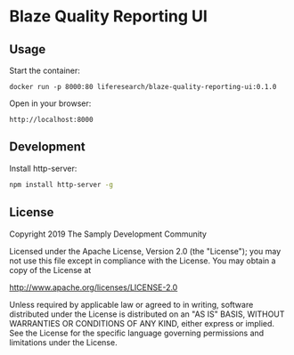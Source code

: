 # Blaze Quality Reporting UI

## Usage

Start the container:
```
docker run -p 8000:80 liferesearch/blaze-quality-reporting-ui:0.1.0
```

Open in your browser:
```
http://localhost:8000
```

## Development

Install http-server:

```bash
npm install http-server -g
```

## License

Copyright 2019 The Samply Development Community

Licensed under the Apache License, Version 2.0 (the "License"); you may not use this file except in compliance with the License. You may obtain a copy of the License at

http://www.apache.org/licenses/LICENSE-2.0

Unless required by applicable law or agreed to in writing, software distributed under the License is distributed on an "AS IS" BASIS, WITHOUT WARRANTIES OR CONDITIONS OF ANY KIND, either express or implied. See the License for the specific language governing permissions and limitations under the License.
